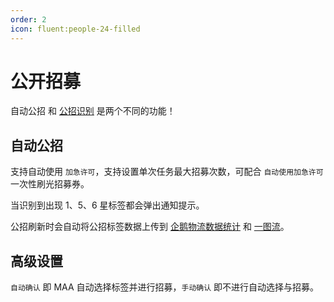 ```yaml
---
order: 2
icon: fluent:people-24-filled
---
```


# 公开招募

自动公招 和 [公招识别](./tools.md#公招识别) 是两个不同的功能！

## 自动公招

支持自动使用 `加急许可`，支持设置单次任务最大招募次数，可配合 `自动使用加急许可` 一次性刷光招募券。

当识别到出现 1、5、6 星标签都会弹出通知提示。

公招刷新时会自动将公招标签数据上传到 [企鹅物流数据统计](https://penguin-stats.cn/) 和 [一图流](https://ark.yituliu.cn/)。

## 高级设置

`自动确认` 即 MAA 自动选择标签并进行招募，`手动确认` 即不进行自动选择与招募。
